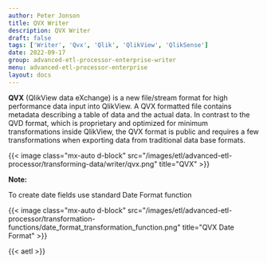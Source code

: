```yaml
---
author: Peter Jonson
title: QVX Writer
description: QVX Writer
draft: false
tags: ['Writer', 'Qvx', 'Qlik', 'QlikView', 'QlikSense']
date: 2022-09-17
group: advanced-etl-processor-enterprise-writer
menu: advanced-etl-processor-enterprise
layout: docs
---
```


**QVX** (QlikView data eXchange) is a new file/stream format for high performance data input into QlikView. A QVX formatted file contains metadata describing a table of data and the actual data. In contrast to the QVD format, which is proprietary and optimized for minimum transformations inside QlikView, the QVX format is public and requires a few transformations when exporting data from traditional data base formats.

{{< image class="mx-auto d-block"  src="/images/etl/advanced-etl-processor/transforming-data/writer/qvx.png" title="QVX" >}}

**Note:**

To create date fields use standard Date Format function

{{< image class="mx-auto d-block"  src="/images/etl/advanced-etl-processor/transformation-functions/date_format_transformation_function.png" title="QVX Date Format" >}}

{{< aetl >}}
